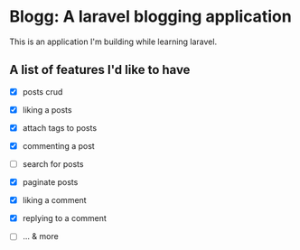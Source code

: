 # Blogg: A laravel blogging application

This is an application I'm building while learning laravel.

## A list of features I'd like to have

- [x] posts crud

- [x] liking a posts

- [x] attach tags to posts

- [x] commenting a post

- [ ] search for posts

- [x] paginate posts

- [x] liking a comment

- [x] replying to a comment

- [ ] ... & more

